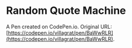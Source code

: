 # Random Quote Machine

A Pen created on CodePen.io. Original URL: [https://codepen.io/villagrat/pen/BaWwRLR](https://codepen.io/villagrat/pen/BaWwRLR).


